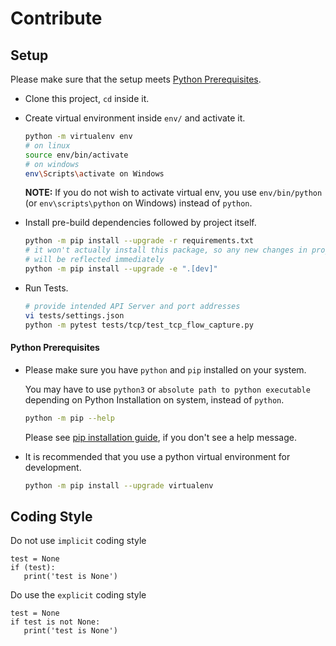 # Contribute

## Setup

Please make sure that the setup meets [Python Prerequisites](#python-prerequisites).

- Clone this project, `cd` inside it.

- Create virtual environment inside `env/` and activate it.
  
  ```sh
  python -m virtualenv env
  # on linux
  source env/bin/activate
  # on windows
  env\Scripts\activate on Windows
  ```

  **NOTE:** If you do not wish to activate virtual env, you use `env/bin/python` (or `env\scripts\python` on Windows) instead of `python`.

- Install pre-build dependencies followed by project itself.

  ```sh
  python -m pip install --upgrade -r requirements.txt
  # it won't actually install this package, so any new changes in project src
  # will be reflected immediately
  python -m pip install --upgrade -e ".[dev]"
  ```

- Run Tests.

  ```sh
  # provide intended API Server and port addresses
  vi tests/settings.json
  python -m pytest tests/tcp/test_tcp_flow_capture.py
  ```

#### Python Prerequisites

- Please make sure you have `python` and `pip` installed on your system.

  You may have to use `python3` or `absolute path to python executable` depending on Python Installation on system, instead of `python`.

  ```sh
  python -m pip --help
  ```
  
  Please see [pip installation guide](https://pip.pypa.io/en/stable/installing/), if you don't see a help message.

- It is recommended that you use a python virtual environment for development.

  ```sh
  python -m pip install --upgrade virtualenv
  ```

## Coding Style

Do not use `implicit` coding style
```
test = None
if (test):
   print('test is None')
```

Do use the `explicit` coding style
```
test = None
if test is not None:
   print('test is None')
```